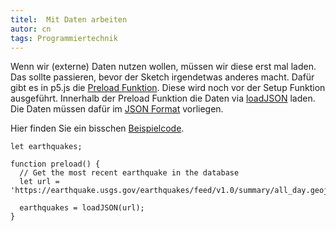```yaml
---
titel:  Mit Daten arbeiten
autor: cn
tags: Programmiertechnik
---
```


Wenn wir (externe) Daten nutzen wollen, müssen wir diese erst mal laden. Das sollte passieren, bevor der Sketch irgendetwas anderes macht. Dafür gibt es in p5.js die [Preload Funktion](https://p5js.org/reference/#/p5/preload). Diese wird noch vor der Setup Funktion ausgeführt. Innerhalb der Preload Funktion die Daten via [loadJSON](https://p5js.org/reference/#/p5/loadJSON) laden. Die Daten müssen dafür im [JSON Format](https://www.json.org/json-de.html) vorliegen. 

Hier finden Sie ein bisschen [Beispielcode](https://github.com/cnoss/p5-working-with-data-example).

```
let earthquakes;

function preload() {
  // Get the most recent earthquake in the database
  let url = 'https://earthquake.usgs.gov/earthquakes/feed/v1.0/summary/all_day.geojson';
    
  earthquakes = loadJSON(url);
}
```